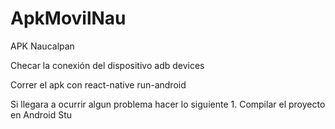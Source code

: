 # ApkMovilNau
APK Naucalpan

Checar la conexión del dispositivo 
  adb devices
 
Correr el apk con
  react-native run-android
  
 Si llegara a ocurrir algun problema hacer lo siguiente
    1. Compilar el proyecto en Android Stu
